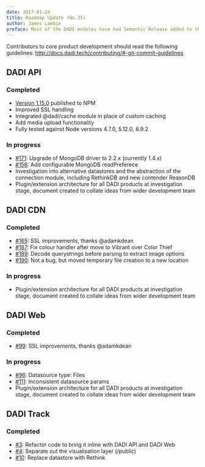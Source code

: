 ```yaml
---
date: 2017-01-24
title: Roadmap Update (No.35)
author: James Lambie
preface: Most of the DADI modules have had Semantic Release added to them, making new versions automatically available via NPM. Proper use of Semantic Release requires special attention to commit messages (which we have been following for the best part of twelve months).
---
```


Contributors to core product development should read the following guidelines: http://docs.dadi.tech/contributing/#-git-commit-guidelines

## DADI API

### Completed

* [Version 1.15.0](https://github.com/dadi/api/releases/tag/v1.15.0) published to NPM
* Improved SSL handling
* Integrated @dadi/cache module in place of custom caching
* Add media upload functionality
* Fully tested against Node versions 4.7.0, 5.12.0, 6.9.2

### In progress

* [#171](https://github.com/dadi/api/issues/171): Upgrade of MongoDB driver to 2.2.x (currently 1.4.x)
* [#156](https://github.com/dadi/api/issues/156): Add configurable MongoDB readPreferece
* Investigation into alternative datastores and the abstraction of the connection module, including RethinkDB and new contender ReasonDB
* Plugin/extension architecture for all DADI products at investigation stage, document created to collate ideas from wider development team

## DADI CDN

### Completed

* [#165](https://github.com/dadi/cdn/issues/165): SSL improvements, thanks @adamkdean
* [#187](https://github.com/dadi/cdn/issues/187): Fix colour handler after move to Vibrant over Color Thief
* [#189](https://github.com/dadi/cdn/issues/189): Decode querystrings before parsing to extract image options
* [#190](https://github.com/dadi/cdn/issues/190): Not a bug, but moved temporary file creation to a new location

### In progress

* Plugin/extension architecture for all DADI products at investigation stage, document created to collate ideas from wider development team

## DADI Web

### Completed

* [#99](https://github.com/dadi/web/issues/99): SSL improvements, thanks @adamkdean

### In progress

* [#96](https://github.com/dadi/web/issues/96): Datasource type: Files
* [#111](https://github.com/dadi/web/issues/111): Inconsistent datasource params
* Plugin/extension architecture for all DADI products at investigation stage, document created to collate ideas from wider development team

## DADI Track

### Completed

* [#3](https://github.com/dadi/track/issues/3): Refactor code to bring it inline with DADI API and DADI Web
* [#4](https://github.com/dadi/track/issues/4): Separate out the visualisation layer (/public)
* [#10](https://github.com/dadi/track/issues/10): Replace datastore with Rethink
